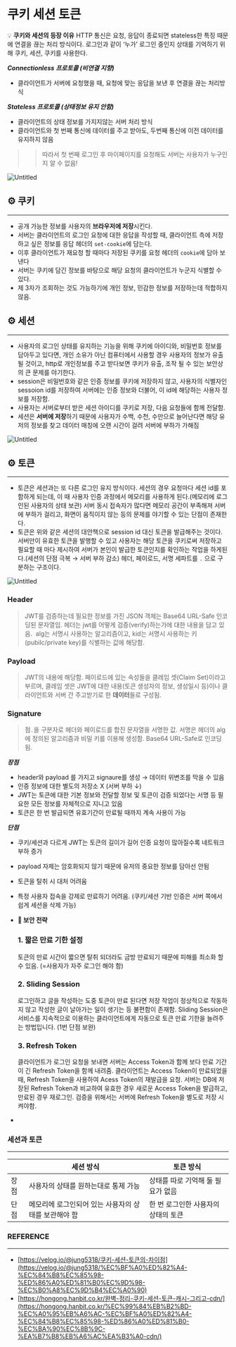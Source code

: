 # 쿠키 세션 토큰

💡 **쿠키와 세션의 등장 이유**
HTTP 통신은 요청, 응답이 종료되면 stateless한 특징 때문에 연결을 끊는 처리 방식이다. 로그인과 같이 ‘누가’ 로그인 중인지 상태를 기억하기 위해 쿠키, 세션, 쿠키를 사용한다.

**_Connectionless 프로토콜 (비연결 지향)_**

- 클라이언트가 서버에 요청했을 때, 요청에 맞는 응답을 보낸 후 연결을 끊는 처리방식

**_Stateless 프로토콜 (상태정보 유지 안함)_**

- 클라이언트의 상태 정보를 가지지않는 서버 처리 방식
- 클라이언트와 첫 번째 통신에 데이터를 주고 받아도, 두번째 통신에 이전 데이터를 유지하지 않음

> > 따라서 첫 번째 로그인 후 마이페이지를 요청해도 서버는 사용자가 누구인지 알 수 없음!

![Untitled](https://prod-files-secure.s3.us-west-2.amazonaws.com/15fbc157-5cac-43d9-8ee4-dc581d5a1e24/db64f437-3223-4110-af47-6473a818b28f/Untitled.png)

## ⚙ 쿠키

---

- 공개 가능한 정보를 사용자의 **브라우저에 저장**시킨다.
- 서버는 클라이언트의 로그인 요청에 대한 응답을 작성할 때, 클라이언트 측에 저장하고 싶은 정보를 응답 헤더의 `set-cookie`에 담는다.
- 이후 클라이언트가 재요청 할 때마다 저장된 쿠키를 요청 헤더의 `cookie`에 담아 보낸다
- 서버는 쿠키에 담긴 정보를 바탕으로 해당 요청의 클라이언트가 누군지 식별할 수 있다.
- 제 3자가 조회하는 것도 가능하기에 개인 정보, 민감한 정보를 저장하는데 적합하지 않음.

## ⚙ 세션

---

- 사용자의 로그인 상태를 유지하는 기능을 위해 쿠키에 아이디와, 비밀번호 정보를 담아두고 있다면, 개인 소유가 아닌 컴퓨터에서 사용할 경우 사용자의 정보가 유출될 것이고, http로 개인정보를 주고 받다보면 쿠키가 유출, 조작 될 수 있는 보안상의 큰 문제를 야기한다.
- session은 비밀번호와 같은 인증 정보를 쿠키에 저장하지 않고, 사용자의 식별자인 sessoion id를 저장하여 서버에는 인증 정보와 더불어, 이 id에 해당하는 사용자 정보를 저장함.
- 사용자는 서버로부터 받은 세션 아이디를 쿠키로 저장, 다음 요청들에 함께 전달함.
- 세션은 **서버에 저장**하기 때문에 사용자가 수백, 수천, 수만으로 늘어난다면 해당 유저의 정보를 찾고 데이터 매칭에 오랜 시간이 걸려 서버에 부하가 가해짐

![Untitled](https://prod-files-secure.s3.us-west-2.amazonaws.com/15fbc157-5cac-43d9-8ee4-dc581d5a1e24/7d0f8421-eb15-4dd6-9c39-063564cfd328/Untitled.png)

## ⚙ 토큰

---

- 토큰은 세션과는 또 다른 로그인 유지 방식이다. 세션의 경우 요청마다 세션 id를 포함하게 되는데, 이 때 사용자 인증 과정에서 메모리를 사용하게 된다.(메모리에 로그인된 사용자의 상태 보관) 서버 동시 접속자가 많다면 메모리 공간이 부족해져 서버에 부하가 걸리고, 화면이 움직이지 않는 등의 문제를 야기할 수 있는 단점이 존재한다.
- 토큰은 위와 같은 세션의 대안책으로 session id 대신 토큰을 발급해주는 것이다. 서버만이 유효한 토큰을 발행할 수 있고 사용자는 해당 토큰을 쿠키로써 저장하고 필요할 때 마다 제시하여 서버가 본인이 발급한 토큰인지를 확인하는 작업을 하게된다.(세션의 단점 극복 → 서버 부하 감소) 헤더, 페이로드, 서명 세파트를 `.` 으로 구분하는 구조이다.

![Untitled](https://prod-files-secure.s3.us-west-2.amazonaws.com/15fbc157-5cac-43d9-8ee4-dc581d5a1e24/12350e04-36c7-4fef-9739-d6dfa7c8d87c/Untitled.png)

### Header

> JWT를 검증하는데 필요한 정보를 가진 JSON 객체는 Base64 URL-Safe 인코딩된 문자열임. 헤더는 jwt를 어떻게 검증(verify)하는가에 대한 내용을 담고 있음. 
> alg는 서명시 사용하는 알고리즘이고, kid는 서명시 사용하는 키(pubilc/private key)를 식별하는 값에 해당함.

### Payload

> JWT의 내용에 해당함. 페이로드에 있는 속성들을 클레임 셋(Claim Set)이라고 부르며, 클레임 셋은 JWT에 대한 내용(토큰 생성자의 정보, 생성일시 등)이나 클라이언트와 서버 간 주고받기로 한 **데이터**들로 구성됨.

### Signature

> 점`.`을 구분자로 헤더와 페이로드를 합진 문자열을 서명한 값. 서명은 헤더의 alg에 정의된 알고리즘과 비밀 키를 이용해 생성함. Base64 URL-Safe로 인코딩됨.

**_장점_**

- header와 payload 를 가지고 signaure를 생성 → 데이터 위변조를 막을 수 있음
- 인증 정보에 대한 별도의 저장소 X
  (서버 부하 ↓)
- JWT는 토큰에 대한 기본 정보와 전달할 정보 및 토큰이 검증 되었다는 서명 등 필요한 모든 정보를 자체적으로 지니고 있음
- 토큰은 한 번 발급되면 유효기간이 만료될 때까지 계속 사용이 가능

**_단점_**

- 쿠키/세션과 다르게 JWT는 토큰의 길이가 길어 인증 요청이 많아질수록 네트워크 부하 증가
- payload 자제는 암호화되지 않기 때문에 유저의 중요한 정보를 담아선 안됨
- 토큰을 탈취 시 대처 어려움
- 특정 사용자 접속을 강제로 만료하기 어려움. (쿠키/세션 기반 인증은 서버 쪽에서 쉽게 세션을 삭제 가능)

- **💌 보안 전략**
  ### 1. 짧은 만료 기한 설정
  토큰의 만료 시간이 짧으면 탈취 되더라도 금방 만료되기 때문에 피해를 최소화 할 수 있음. (=사용자가 자주 로그인 해야 함)
  ### 2. Sliding Session
  로그인하고 글을 작성하는 도중 토큰이 만료 된다면 저장 작업이 정상적으로 작동하지 않고 작성한 글이 날아가는 일이 생기는 등 불편함이 존재함. Sliding Session은 서비스를 지속적으로 이용하는 클라이언트에게 자동으로 토큰 만료 기한을 늘려주는 방법입니다. (1번 단점 보완)
  ### 3. Refresh Token
  클라이언트가 로그인 요청을 보내면 서버는 Access Token과 함께 보다 만료 기간이 긴 Refresh Token을 함께 내려줌. 클라이언트는 Access Token이 만료되었을 때, Refresh Token을 사용하여 Acess Token의 재발급을 요청. 서버는 DB에 저장된 Refresh Token과 비교하여 유효한 경우 새로운 Access Token을 발급하고, 만료된 경우 재로그인.
  검증을 위해서는 서버에 Refresh Token을 별도로 저장 시켜야함.
-

### 세션과 토큰

---

|      | 세션 방식                                            | 토큰 방식                           |
| ---- | ---------------------------------------------------- | ----------------------------------- |
| 장점 | 사용자의 상태를 원하는대로 통제 가능                 | 상태를 따로 기억해 둘 필요가 없음   |
| 단점 | 메모리에 로그인되어 있는 사용자의 상태를 보관해야 함 | 한 번 로그인한 사용자의 상태의 토큰 |

### **REFERENCE**

---

- [https://velog.io/@jung5318/쿠키-세션-토큰의-차이점](https://velog.io/@jung5318/%EC%BF%A0%ED%82%A4-%EC%84%B8%EC%85%98-%ED%86%A0%ED%81%B0%EC%9D%98-%EC%B0%A8%EC%9D%B4%EC%A0%90)
- [https://hongong.hanbit.co.kr/완벽-정리-쿠키-세션-토큰-캐시-그리고-cdn/](https://hongong.hanbit.co.kr/%EC%99%84%EB%B2%BD-%EC%A0%95%EB%A6%AC-%EC%BF%A0%ED%82%A4-%EC%84%B8%EC%85%98-%ED%86%A0%ED%81%B0-%EC%BA%90%EC%8B%9C-%EA%B7%B8%EB%A6%AC%EA%B3%A0-cdn/)
